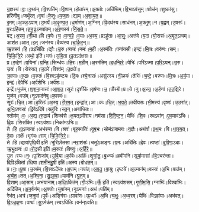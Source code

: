 

  
य॒ज्ञस्य॑।वः॒।र॒थ्य॑म्।वि॒श्पति॑म्।वि॒शाम्।होता॑रम्।अ॒क्तोः।अति॑थिम्।वि॒भाऽव॑सुम्।शोच॑न्।शुष्का॑सु।हरि॑णीषु।जर्भु॑रत्।वृषा॑।के॒तुः।य॒ज॒तः।द्याम्।अ॒शा॒य॒त॒॥  
इ॒मम्।अ॒ञ्जः॒ऽपाम्।उ॒भये॑।अ॒कृ॒ण्व॒त॒।ध॒र्माण॑म्।अ॒ग्निम्।वि॒दथ॑स्य।साध॑नम्।अ॒क्तुम्।न।य॒ह्वम्।उ॒षसः॑।पु॒रःऽहि॑तम्।त॒नू॒३॒॑ऽनपा॑तम्।अ॒रु॒षस्य॑।निं॒स॒ते॒॥  
बट्।अ॒स्य॒।नी॒था।वि।प॒णेः।च॒।म॒न्म॒हे॒।व॒याः।अ॒स्य॒।प्रऽहु॑ताः।आ॒सुः॒।अत्त॑वे।य॒दा।घो॒रासः॑।अ॒मृ॒त॒ऽत्वम्।आश॑त।आत्।इत्।जन॑स्य।दैव्य॑स्य।च॒र्कि॒र॒न्॥  
ऋ॒तस्य॑।हि।प्रऽसि॑तिः।द्यौः।उ॒रु।व्यचः॑।नमः॑।म॒ही।अ॒रम॑तिः।पना॑यसी।इन्द्रः॑।मि॒त्रः।वरु॑णः।सम्।चि॒कि॒त्रि॒रे।अथो॒ इति॑।भगः॑।स॒वि॒ता।पू॒तऽद॑क्षसः॥  
प्र।रु॒द्रेण॑।य॒यिना॑।य॒न्ति॒।सिन्ध॑वः।ति॒रः।म॒हीम्।अ॒रम॑तिम्।द॒ध॒न्वि॒रे॒।येभिः॑।परि॑ऽज्मा।प॒रि॒ऽयन्।उ॒रु।ज्रयः॑।वि।रोरु॑वत्।ज॒ठरे॑।विश्व॑म्।उ॒क्षते॑॥  
क्रा॒णाः।रु॒द्राः।म॒रुतः॑।वि॒श्वऽकृ॑ष्टयः।दि॒वः।श्ये॒नासः॑।असु॑रस्य।नी॒ळयः॑।तेभिः॑।च॒ष्टे॒।वरु॑णः।मि॒त्रः।अ॒र्य॒मा।इन्द्रः॑।दे॒वेभिः॑।अ॒र्व॒शेभिः।अर्व॑शः॥  
इन्द्रे॑।भुज॑म्।श॒श॒मा॒नासः॑।आ॒श॒त॒।सूरः॑।दृशी॑के।वृष॑णः।च॒।पौंस्ये॑।प्र।ये।नु।अ॒स्य॒।अ॒र्हणा॑।त॒त॒क्षि॒रे।युज॑म्।वज्र॑म्।नृ॒ऽसद॑नेषु।का॒रवः॑॥  
सूरः॑।चि॒त्।आ।ह॒रितः॑।अ॒स्य॒।री॒र॒म॒त्।इन्द्रा॑त्।आ।कः।चि॒त्।भ॒य॒ते॒।तवी॑यसः।भी॒मस्य॑।वृष्णः॑।ज॒ठरा॑त्।अ॒भि॒ऽश्वसः॑।दि॒वेऽदि॑वे।सहु॑रिः।स्त॒न्।अबा॑धितः॥  
स्तोम॑म्।वः॒।अ॒द्य।रु॒द्राय॑।शिक्व॑से।क्ष॒यत्ऽवी॑राय।नम॑सा।दि॒दि॒ष्ट॒न॒।येभिः॑।शि॒वः।स्वऽवा॑न्।ए॒व॒याव॑ऽभिः।दि॒वः।सिस॑क्ति।स्वऽय॑शाः।निका॑मऽभिः॥  
ते।हि।प्र॒ऽजायाः॑।अभ॑रन्त।वि।श्रवः॑।बृह॒स्पतिः॑।वृ॒ष॒भः।सोम॑ऽजामयः।य॒ज्ञैः।अथ॑र्वा।प्र॒थ॒मः।वि।धा॒र॒य॒त्।दे॒वाः।दक्षैः॑।भृग॑वः।सम्।चि॒कि॒त्रि॒रे॒॥  
ते।हि।द्यावा॑पृथि॒वी इति॑।भूरि॑ऽरेतसा।नरा॒शंसः॑।चतुः॑ऽअङ्गः।य॒मः।अदि॑तिः।दे॒वः।त्वष्टा॑।द्र॒वि॒णः॒ऽदाः।ऋ॒भु॒क्षणः॑।प्र।रो॒द॒सी इति॑।म॒रुतः॑।विष्णुः॑।अ॒र्हि॒रे॒॥  
उ॒त।स्यः।नः॒।उ॒शिजा॑म्।उ॒र्वि॒या।क॒विः।अहिः॑।शृ॒णो॒तु॒।बु॒ध्न्यः॑।हवी॑मनि।सूर्या॒मासा॑।वि॒ऽचर॑न्ता।दि॒वि॒ऽक्षिता॑।धि॒या।श॒मी॒न॒हु॒षी॒ इति॑।अ॒स्य।बो॒ध॒त॒म्॥  
प्र।नः॒।पू॒षा।च॒रथ॑म्।वि॒श्वऽदे॑व्यः।अ॒पाम्।नपा॑त्।अ॒व॒तु॒।वा॒युः।इ॒ष्टये॑।आ॒त्मान॑म्।वस्यः॑।अ॒भि।वात॑म्।अ॒र्च॒त॒।तत्।अ॒श्वि॒ना॒।सु॒ऽह॒वा॒।याम॑नि।श्रु॒त॒म्॥  
वि॒शाम्।आ॒साम्।अभ॑यानाम्।अ॒धि॒ऽक्षित॑म्।गीः॒ऽभिः।ऊँ॒ इति॑।स्वऽय॑शसम्।गृ॒णी॒म॒सि॒।ग्नाभिः॑।विश्वा॑भिः।अदि॑तिम्।अ॒न॒र्वण॑म्।अ॒क्तोः।युवा॑नम्।नृ॒ऽमनाः॑।अध॑।पति॑म्॥  
रेभ॑त्।अत्र॑।ज॒नुषा॑।पूर्वः॑।अङ्गि॑राः।ग्रावा॑णः।ऊ॒र्ध्वाः॑।अ॒भि।च॒क्षुः॒।अ॒ध्व॒रम्।येभिः॑।विऽहा॑याः।अभ॑वत्।वि॒ऽच॒क्ष॒णः।पाथः॑।सु॒ऽमेक॑म्।स्वऽधि॑तिः।वन॑न्ऽवति॥  
